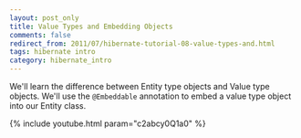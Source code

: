 ```yaml
---           
layout: post_only
title: Value Types and Embedding Objects
comments: false
redirect_from: 2011/07/hibernate-tutorial-08-value-types-and.html
tags: hibernate intro
category: hibernate_intro
---
```


We'll learn the difference between Entity type objects and Value type objects. We'll use the `@Embeddable` annotation to embed a value type object into our Entity class.

{% include youtube.html param="c2abcy0Q1a0" %}